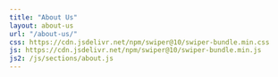 ```yaml
---
title: "About Us"
layout: about-us
url: "/about-us/"
css: https://cdn.jsdelivr.net/npm/swiper@10/swiper-bundle.min.css
js: https://cdn.jsdelivr.net/npm/swiper@10/swiper-bundle.min.js
js2: /js/sections/about.js
---
```

